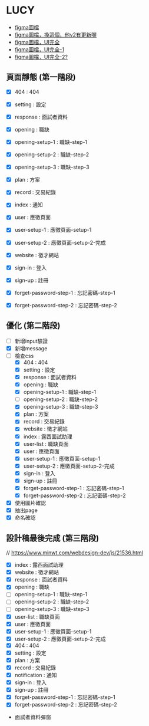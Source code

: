 # LUCY

- [figma圖檔](https://www.figma.com/file/b8CCyHfg62qv3DG26N54T5/LUCY_User%E7%AB%AF-(Copy)?node-id=0%3A1)
- [figma圖檔，換這個，他v2有更新喔](https://www.figma.com/file/nugR8aa39mkP40s8R3231i/LUCY_User%E7%AB%AF-(Copy)?node-id=0%3A1)
- [figma圖檔，UI完全](https://www.figma.com/file/wn1EVwiRupfMKnGr5SHrCs/LUCY_User%E7%AB%AF-(Copy)?node-id=573%3A12334)
- [figma圖檔，UI完全-1](https://www.figma.com/file/9T9WvBoQBmMG2GTpfkgsUZ/LUCY_User%E7%AB%AF-(Copy)?node-id=573%3A12334)
- [figma圖檔，UI完全-2?](https://www.figma.com/file/MfPZiH64D6LIv53gwUs9jn/LUCY_User%E7%AB%AF-(Copy)?node-id=573%3A12334)



## 頁面靜態 (第一階段)
- [x] 404 : 404
- [x] setting : 設定
- [x] response : 面試者資料
- [x] opening : 職缺
- [x] opening-setup-1 : 職缺-step-1
- [x] opening-setup-2 : 職缺-step-2
- [x] opening-setup-3 : 職缺-step-3
- [x] plan : 方案
- [x] record : 交易紀錄
- [x] index : 通知
- [x] user : 應徵頁面
- [x] user-setup-1 : 應徵頁面-setup-1
- [x] user-setup-2 : 應徵頁面-setup-2-完成
- [x] website : 徵才網站
- [x] sign-in : 登入
- [x] sign-up : 註冊
- [x] forget-password-step-1 : 忘記密碼-step-1
- [x] forget-password-step-2 : 忘記密碼-step-2


## 優化 (第二階段)
- [ ] 新增input驗證
- [x] 新增message
- [ ] 檢查css
  - [x] 404 : 404
  - [x] setting : 設定
  - [x] response : 面試者資料
  - [x] opening : 職缺
  - [x] opening-setup-1 : 職缺-step-1
  - [ ] opening-setup-2 : 職缺-step-2
  - [x] opening-setup-3 : 職缺-step-3
  - [x] plan : 方案
  - [x] record : 交易紀錄
  - [x] website : 徵才網站
  - [x] index : 露西面試助理
  - [x] user-list : 職缺頁面
  - [x] user : 應徵頁面
  - [x] user-setup-1 : 應徵頁面-setup-1
  - [x] user-setup-2 : 應徵頁面-setup-2-完成
  - [x] sign-in : 登入
  - [x] sign-up : 註冊
  - [x] forget-password-step-1 : 忘記密碼-step-1
  - [x] forget-password-step-2 : 忘記密碼-step-2
- [x] 使用圖片確認
- [x] 抽出page
- [x] 命名確認
## 設計稿最後完成 (第三階段)
// https://www.minwt.com/webdesign-dev/js/21536.html

  - [x] index : 露西面試助理
  - [x] website : 徵才網站
  - [x] response : 面試者資料
  - [x] opening : 職缺
  - [ ] opening-setup-1 : 職缺-step-1
  - [ ] opening-setup-2 : 職缺-step-2
  - [ ] opening-setup-3 : 職缺-step-3
  - [x] user-list : 職缺頁面
  - [x] user : 應徵頁面
  - [x] user-setup-1 : 應徵頁面-setup-1
  - [x] user-setup-2 : 應徵頁面-setup-2-完成
  - [x] 404 : 404
  - [x] setting : 設定
  - [x] plan : 方案
  - [x] record : 交易紀錄
  - [x] notification : 通知
  - [x] sign-in : 登入
  - [x] sign-up : 註冊
  - [x] forget-password-step-1 : 忘記密碼-step-1
  - [x] forget-password-step-2 : 忘記密碼-step-2

  - 面試者資料彈窗